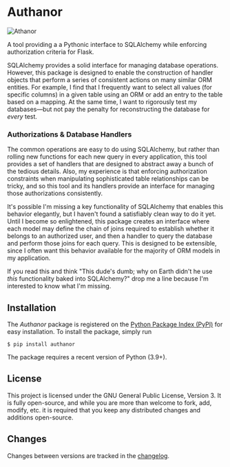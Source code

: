# Authanor

<img src="https://upload.wikimedia.org/wikipedia/commons/1/10/Athanor.jpg" alt="Athanor" />

A tool providing a a Pythonic interface to SQLAlchemy while enforcing authorization criteria for Flask.

SQLAlchemy provides a solid interface for managing database operations.
However, this package is designed to enable the construction of handler objects that perform a series of consistent actions on many similar ORM entities.
For example, I find that I frequently want to select all values (for specific columns) in a given table using an ORM or add an entry to the table based on a mapping.
At the same time, I want to rigorously test my databases—but not pay the penalty for reconstructing the database for _every_ test.


### Authorizations & Database Handlers

The common operations are easy to do using SQLAlchemy, but rather than rolling new functions for each new query in every application, this tool provides a set of handlers that are designed to abstract away a bunch of the tedious details.
Also, my experience is that enforcing authorization constraints when manipulating sophisticated table relationships can be tricky, and so this tool and its handlers provide an interface for managing those authorizations consistently.

It's possible I'm missing a key functionality of SQLAlchemy that enables this behavior elegantly, but I haven't found a satisfiably clean way to do it yet.
Until I become so enlightened, this package creates an interface where each model may define the chain of joins required to establish whether it belongs to an authorized user, and then a handler to query the database and perform those joins for each query.
This is designed to be extensible, since I often want this behavior available for the majority of ORM models in my application.

If you read this and think "This dude's dumb; why on Earth didn't he use _this_ functionality baked into SQLAlchemy?" drop me a line because I'm interested to know what I'm missing.


## Installation

The _Authanor_ package is registered on the [Python Package Index (PyPI)](https://pypi.org/project/authanor) for easy installation.
To install the package, simply run

```
$ pip install authanor
```

The package requires a recent version of Python (3.9+).


## License

This project is licensed under the GNU General Public License, Version 3.
It is fully open-source, and while you are more than welcome to fork, add, modify, etc. it is required that you keep any distributed changes and additions open-source.


## Changes

Changes between versions are tracked in the [changelog](CHANGELOG.md).
